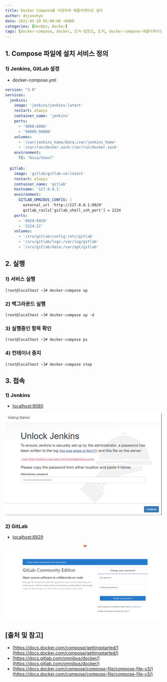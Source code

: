 ```yaml
---
title: Docker Compose를 이용하여 애플리케이션 설치
author: dejavuhyo
date: 2021-05-20 05:00:00 +0900
categories: [DevOps, Docker]
tags: [docker-compose, docker, 도커-컴포즈, 도커, docker-compose-애플리케이션-설치]
---
```


## 1. Compose 파일에 설치 서비스 정의

### 1) Jenkins, GitLab 설정

* docker-compose.yml

```yaml
version: "3.9"
services:
  jenkins:
    image: 'jenkins/jenkins:latest'
    restart: always
    container_name: 'jenkins'
    ports:
      - '9080:8080'
      - '50000:50000'
    volumes:
      - '/var/jenkins_home/data:/var/jenkins_home'
      - '/var/run/docker.sock:/var/run/docker.sock'
    environment:
      TZ: "Asia/Seoul"

  gitlab:
    image: 'gitlab/gitlab-ce:latest'
    restart: always
    container_name: 'gitlab'
    hostname: '127.0.0.1'
    environment:
      GITLAB_OMNIBUS_CONFIG: |
        external_url 'http://127.0.0.1:8929'
        gitlab_rails['gitlab_shell_ssh_port'] = 2224
    ports:
      - '8929:8929'
      - '2224:22'
    volumes:
      - '/srv/gitlab/config:/etc/gitlab'
      - '/srv/gitlab/logs:/var/log/gitlab'
      - '/srv/gitlab/data:/var/opt/gitlab'
```

## 2. 실행

### 1) 서비스 실행

```shell
[root@localhost ~]# docker-compose up
```

### 2) 백그라운드 실행

```shell
[root@localhost ~]# docker-compose up -d
```

### 3) 실행중인 항목 확인

```shell
[root@localhost ~]# docker-compose ps
```

### 4) 컨테이너 중지

```shell
[root@localhost ~]# docker-compose stop
```

## 3. 접속

### 1) Jenkins

* [localhost:9080](localhost:9080)

![jenkins](/assets/img/2021-05-20-install-application-using-docker-compose/jenkins.png)

### 2) GitLab

* [localhost:8929](localhost:8929)

![gitlab](/assets/img/2021-05-20-install-application-using-docker-compose/gitlab.png)

## [출처 및 참고]
* [https://docs.docker.com/compose/gettingstarted/](https://docs.docker.com/compose/gettingstarted/)
* [https://docs.gitlab.com/omnibus/docker/](https://docs.gitlab.com/omnibus/docker/)
* [https://docs.docker.com/compose/compose-file/compose-file-v3/](https://docs.docker.com/compose/compose-file/compose-file-v3/)
